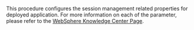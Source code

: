 This procedure configures the session management related properties for deployed application. For more information on each of the parameter, please refer to the [WebSphere Knowledge Center Page](http://www-01.ibm.com/support/knowledgecenter/SSCKBL_8.5.5/com.ibm.websphere.nd.doc/ae/uprs_rsession_manager.html).